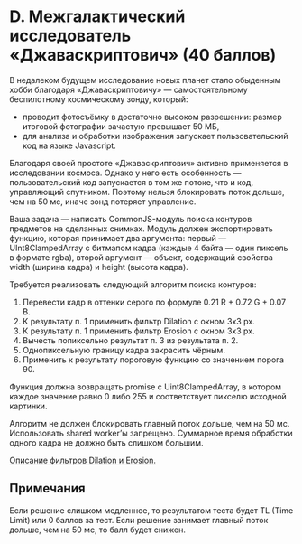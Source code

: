 # D. Межгалактический исследователь «Джаваскриптович» (40 баллов)

В недалеком будущем исследование новых планет стало обыденным хобби благодаря «Джаваскриптовичу» — самостоятельному беспилотному космическому зонду, который:
- проводит фотосъёмку в достаточно высоком разрешении: размер итоговой фотографии зачастую превышает 50 МБ,
- для анализа и обработки изображения запускает пользовательский код на языке Javascript.

Благодаря своей простоте «Джаваскриптович» активно применяется в исследовании космоса. Однако у него есть особенность — пользовательский код запускается в том же потоке, что и код, управляющий спутником. Поэтому нельзя блокировать поток дольше, чем на 50 мс, иначе зонд потеряет управление.

Ваша задача — написать CommonJS-модуль поиска контуров предметов на сделанных снимках. Модуль должен экспортировать функцию, которая принимает два аргумента: первый — UInt8ClampedArray с битмапом кадра (каждые 4 байта — один пиксель в формате rgba), второй аргумент — объект, содержащий свойства width (ширина кадра) и height (высота кадра).

Требуется реализовать следующий алгоритм поиска контуров:
 1. Перевести кадр в оттенки серого по формуле 0.21 R + 0.72 G + 0.07 B.
 2. К результату п. 1 применить фильтр Dilation с окном 3х3 px.
 3. К результату п. 1 применить фильтр Erosion с окном 3х3 px.
 4. Вычесть попиксельно результат п. 3 из результата п. 2.
 5. Однопиксельную границу кадра закрасить чёрным.
 6. Применить к результату пороговую функцию со значением порога 90.

Функция должна возвращать promise с Uint8ClampedArray, в котором каждое значение равно 0 либо 255 и соответствует пикселю исходной картинки.

Алгоритм не должен блокировать главный поток дольше, чем на 50 мс. Использовать shared worker’ы запрещено. Суммарное время обработки одного кадра не должно быть слишком большим.

[Описание фильтров Dilation и Erosion.](https://habr.com/ru/post/439722/#chto-takoe-morfing)

## Примечания

Если решение слишком медленное, то результатом теста будет TL (Time Limit) или 0 баллов за тест. Если решение занимает главный поток дольше, чем на 50 мс, то балл будет снижен.
